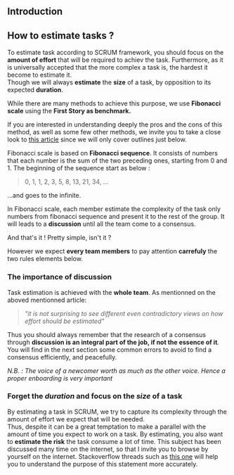 ## Introduction

## How to estimate tasks ?

To estimate task according to SCRUM framework, you should focus on the **amount of effort** that will be required to achiev the task. Furthermore, as it is universally accepted that the more complex a task is, the hardest it become to estimate it.  
Though we will always **estimate** the **size** of a task, by opposition to its expected **duration**.  

While there are many methods to achieve this purpose, we use **Fibonacci scale** using the **First Story as benchmark.**   

If you are interested in understanding deeply the pros and the cons of this method, as well as some few other methods, we invite you to take a close look to [this article](https://medium.com/serious-scrum/best-way-to-estimate-effort-using-story-point-in-sprint-planning-f43ad2d6fa91) since we will only cover outlines just below.

Fibonacci scale is based on **Fibonacci sequence**. It consists of numbers that each number is the sum of the two preceding ones, starting from 0 and 1. The beginning of the sequence start as below :

> 0, 1, 1, 2, 3, 5, 8, 13, 21, 34, ...

...and goes to the infinite.

In Fibonacci scale, each member estimate the complexity of the task only numbers from fibonacci sequence and present it to the rest of the group. It will leads to a **discussion** until all the team come to a consensus.

And that's it ! Pretty simple, isn't it ?

However we expect **every team members** to pay attention **carrefuly** the two rules elements below.

### The importance of discussion  

Task estimation is achieved with the **whole team**. As mentionned on the aboved mentionned article:
> _"it is not surprising to see different even contradictory views on how effort should be estimated"_  
> 
Thus you should always remember that the research of a consensus through **discussion is an integral part of the job, if not the essence of it**. You will find in the next section some common errors to avoid to find a consensus efficiently, and peacefully.

_N.B. : The voice of a newcomer worth as much as the other voice. Hence a proper enboarding is very important_  
  
### Forget the _duration_ and focus on  the _size_ of a task
By estimating a task in SCRUM, we try to capture its complexity through the amount of effort we expect that will be needed.  
Thus, despite it can be a great temptation to make a parallel with the amount of time you expect to work on a task. By estimating, you also want to **estimate the risk** the task consume a lot of time.
This subject has been discussed many time on the internet, so that I invite you to browse by yourself on the internet. Stackoverflow threads such as [this one](https://softwareengineering.stackexchange.com/questions/216796/how-to-estimate-tasks-in-scrum) will help you to understand the purpose of this statement more accurately.
